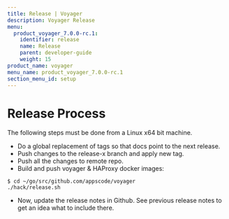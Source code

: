 ```yaml
---
title: Release | Voyager
description: Voyager Release
menu:
  product_voyager_7.0.0-rc.1:
    identifier: release
    name: Release
    parent: developer-guide
    weight: 15
product_name: voyager
menu_name: product_voyager_7.0.0-rc.1
section_menu_id: setup
---
```

# Release Process

The following steps must be done from a Linux x64 bit machine.

- Do a global replacement of tags so that docs point to the next release.
- Push changes to the release-x branch and apply new tag.
- Push all the changes to remote repo.
- Build and push voyager & HAProxy docker images:

```console
$ cd ~/go/src/github.com/appscode/voyager
./hack/release.sh
```

- Now, update the release notes in Github. See previous release notes to get an idea what to include there.

